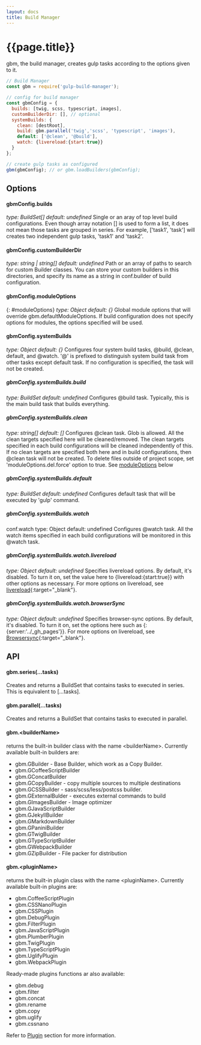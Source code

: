 ```yaml
---
layout: docs
title: Build Manager
---
```


# {{page.title}}
gbm, the build manager, creates gulp tasks according to the options given to it.

```javascript
// Build Manager
const gbm = require('gulp-build-manager');

// config for build manager
const gbmConfig = {
  builds: [twig, scss, typescript, images],
  customBuilderDir: [], // optional
  systemBuilds: {
    clean: [destRoot],
    build: gbm.parallel('twig','scss', 'typescript', 'images'),
    default: ['@clean', '@build'],
    watch: {livereload:{start:true}}
  }
};

// create gulp tasks as configured
gbm(gbmConfig); // or gbm.loadBuilders(gbmConfig);

```

## Options

#### gbmConfig.builds
<i>type: BuildSet[]</i>
<i>default: undefined</i>
Single or an aray of top level build configurations. Even though array notation [] is used to form a list, it does not mean those tasks are grouped in series. For example, ['task1', 'task'] will creates two independent gulp tasks, 'task1' and 'task2'.

#### gbmConfig.customBuilderDir
<i>type: string | string[]</i>
<i>default: undefined</i>
Path or an array of paths to search for custom Builder classes. You can store your custom builders in this directories, and specify its name as a string in conf.builder of build configuration.

#### gbmConfig.moduleOptions
{: #moduleOptions}
<i>type: Object</i>
<i>default: {}</i>
Global module options that will override gbm.defaultModuleOptions.
If build configuration does not specify options for modules, the options specified will be used.

#### gbmConfig.systemBuilds
<i>type: Object</i>
<i>default: {}</i>
Configures four system build tasks, @build, @clean, default, and @watch. '@' is prefixed to distinguish system build task from other tasks except default task.
If no configuration is specified, the task will not be created.

##### gbmConfig.systemBuilds.build
<i>type: BuildSet</i>
<i>default: undefined</i>
Configures @build task. Typically, this is the main build task that builds everything.

##### gbmConfig.systemBuilds.clean
<i>type: string[]</i>
<i>default: []</i>
Configures @clean task. Glob is allowed. All the clean targets specified here will be cleaned/removed. The clean targets specified in each build configurations will be cleaned independently of this. If no clean targets are specified both here and in build configurations, then @clean task will not be created.
To delete files outside of project scope, set 'moduleOptions.del.force' option to true.
See [moduleOptions](#moduleOptions) below

##### gbmConfig.systemBuilds.default
<i>type: BuildSet</i>
<i>default: undefined</i>
Configures default task that will be executed by 'gulp' command.


##### gbmConfig.systemBuilds.watch
conf.watch
type: Object
default: undefined
Configures @watch task. All the watch items specified in each build configurations will be monitored in this @watch task.

##### gbmConfig.systemBuilds.watch.livereload
<i>type: Object</i>
<i>default: undefined</i>
Specifies livereload options. By default, it's disabled. To turn it on, set the value here to {livereload:{start:true}} with other options as necessary.
 For more options on livereload, see [livereload](https://github.com/vohof/gulp-livereload#options-optional){:target="_blank"}.


##### gbmConfig.systemBuilds.watch.browserSync
<i>type: Object</i>
<i>default: undefined</i>
Specifies browser-sync options. By default, it's disabled. To turn it on, set the options here such as {:{server:'../_gh_pages'}}.
 For more options on livereload, see [Browsersync](https://browsersync.io/docs/options){:target="_blank"}.



## API
#### gbm.series(...tasks)
Creates and returns a BuildSet that contains tasks to executed in series.
This is equivalent to \[...tasks\].

#### gbm.parallel(...tasks)
Creates and returns a BuildSet that contains tasks to executed in parallel.

#### gbm.\<builderName\>
returns the built-in builder class with the name \<builderName\>. Currently available built-in builders are:
  - gbm.GBuilder - Base Builder, which work as a Copy Builder.
  - gbm.GCoffeeScriptBuilder
  - gbm.GConcatBuilder
  - gbm.GCopyBuilder - copy multiple sources to multiple destinations
  - gbm.GCSSBuilder - sass/scss/less/postcss builder.
  - gbm.GExternalBulder - executes external commands to build
  - gbm.GImagesBuilder - Image optimizer
  - gbm.GJavaScriptBuilder
  - gbm.GJekyllBuilder
  - gbm.GMarkdownBuilder
  - gbm.GPaniniBuilder
  - gbm.GTwigBuilder
  - gbm.GTypeScriptBuilder
  - gbm.GWebpackBuilder
  - gbm.GZipBuilder - File packer for distribution

#### gbm.\<pluginName\>
returns the built-in plugin class with the name \<pluginName\>. Currently available built-in plugins are:
  - gbm.CoffeeScriptPlugin
  - gbm.CSSNanoPlugin
  - gbm.CSSPlugin
  - gbm.DebugPlugin
  - gbm.FilterPlugin
  - gbm.JavaScriptPlugin
  - gbm.PlumberPlugin
  - gbm.TwigPlugin
  - gbm.TypeScriptPlugin
  - gbm.UglifyPlugin
  - gbm.WebpackPlugin

Ready-made plugins functions ar also available:
  - gbm.debug
  - gbm.filter
  - gbm.concat
  - gbm.rename
  - gbm.copy
  - gbm.uglify
  - gbm.cssnano

Refer to [Plugin]({{site.contentsurl}}/plugins/using-plugins) section for more information.
